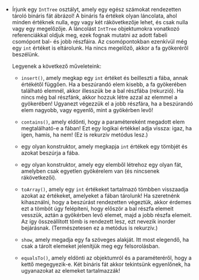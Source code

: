 - Írjunk egy `IntTree` osztályt, amely egy egész számokat rendezetten tároló bináris fát ábrázol! A bináris fa értékek olyan láncolata, ahol minden értéknek nulla, egy vagy két rákövetkezője lehet, és csak nulla vagy egy megelőzője. A láncolást `IntTree` objektumokra vonatkozó referenciákkal oldjuk meg, ezek fognak mutatni az adott fabeli csomópont bal- és jobb részfáira. Az csomópontokban ezenkívül még egy `int` értéket is eltárolunk. Ha nincs megelőző, akkor a fa gyökeréről beszélünk.

  Legyenek a következő műveleteink:

  - `insert()`, amely megkap egy `int` értéket és beilleszti a fába, annak értékétől függően. Ha a beszúrandó elem kisebb, a fa gyökerében található elemnél, akkor illesszük be a bal részfába (rekurzió). Ha nincs még bal részfánk, akkor hozzuk létre azzal az elemmel a gyökerében! Ugyanezt végezzük el a jobb részfára, ha a beszúrandó elem nagyobb, vagy egyenlő, mint a gyökérben levő!

  - `contains()`, amely eldönti, hogy a paramétereként megadott elem megtalálható-e a fában! Ezt egy logikai értékkel adja vissza: igaz, ha igen, hamis, ha nem! (Ez is rekurzív metódus lesz.)

  - egy olyan konstruktor, amely megkapja `int` értékek egy tömbjét és azokat beszúrja a fába.

  - egy olyan konstruktor, amely egy elemből létrehoz egy olyan fát, amelyben csak egyetlen gyökérelem van (és nincsenek rákövetkezői).

  - `toArray()`, amely egy `int` értékeket tartalmazó tömbben visszaadja azokat az értékeket, amelyeket a fában tárolunk! Ha szeretnénk kihasználni, hogy a beszúrást rendezetten végeztük, akkor érdemes ezt a tömböt úgy felépíteni, hogy először a bal részfa elemeit vesszük, aztán a gyökérben levő elemet, majd a jobb részfa elemeit. Az így összeállított tömb is rendezett lesz, ezt nevezik inorder bejárásnak. (Természetesen ez a metódus is rekurzív.)

  - `show`, amely megadja egy fa szöveges alakját. Itt most elegendő, ha csak a tárolt elemeket jelenítjük meg egy felsorolásban.

  - `equalsTo()`, amely eldönti az objektumról és a paraméteréről, hogy a kettő megegyezik-e. Két bináris fát akkor tekintsünk egyenlőnek, ha ugyanazokat az elemeket tartalmazzák!
